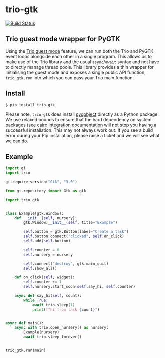 # trio-gtk

[![Build Status](https://drone.autonomic.zone/api/badges/decentral1se/trio-gtk/status.svg?ref=refs/heads/master)](https://drone.autonomic.zone/decentral1se/trio-gtk)

## Trio guest mode wrapper for PyGTK

Using the [Trio guest mode](https://trio.readthedocs.io/en/latest/reference-lowlevel.html#using-guest-mode-to-run-trio-on-top-of-other-event-loops) feature, we can run both the Trio and PyGTK event loops alongside each other in a single program. This allows us to make use of the Trio library and the usual `async`/`await` syntax and not have to directly manage thread pools. This library provides a thin wrapper for initialising the guest mode and exposes a single public API function, `trio_gtk.run` into which you can pass your Trio main function.

## Install

```sh
$ pip install trio-gtk
```

Please note, `trio-gtk` does install [pygobject](https://gitlab.gnome.org/GNOME/pygobject) directly as a Python package. We use relaxed bounds to ensure that the hard dependency on system packages (see [cairo integration documentation](https://pygobject.readthedocs.io/en/latest/guide/cairo_integration.html) will not stop you having a successful installation. This may not always work out. If you see a build error during your Pip installation, please raise a ticket and we will see what we can do.

## Example

```python
import gi
import trio

gi.require_version("Gtk", "3.0")

from gi.repository import Gtk as gtk

import trio_gtk


class Example(gtk.Window):
    def __init__(self, nursery):
        gtk.Window.__init__(self, title="Example")

        self.button = gtk.Button(label="Create a task")
        self.button.connect("clicked", self.on_click)
        self.add(self.button)

        self.counter = 0
        self.nursery = nursery

        self.connect("destroy", gtk.main_quit)
        self.show_all()

    def on_click(self, widget):
        self.counter += 1
        self.nursery.start_soon(self.say_hi, self.counter)

    async def say_hi(self, count):
        while True:
            await trio.sleep(1)
            print(f"hi from task {count}")


async def main():
    async with trio.open_nursery() as nursery:
        Example(nursery)
        await trio.sleep_forever()


trio_gtk.run(main)
```
